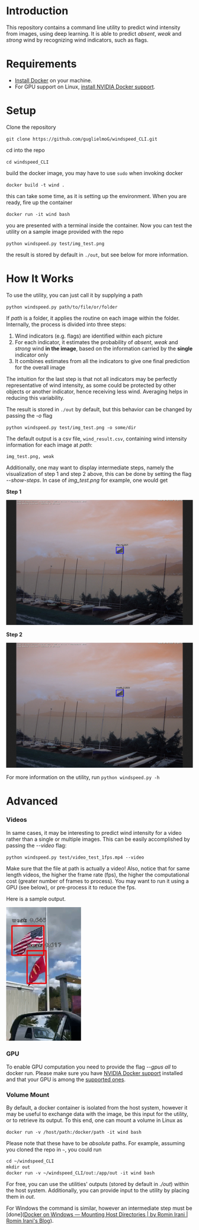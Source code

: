 # Introduction

This repository contains a command line utility to predict wind intensity from images, using deep learning. It is able to predict _absent_, _weak_ and _strong_ wind by recognizing wind indicators, such as flags.

# Requirements

- [Install Docker](https://docs.docker.com/install/) on your machine.
- For GPU support on Linux, [install NVIDIA Docker support](https://github.com/NVIDIA/nvidia-docker).

# Setup

Clone the repository

`git clone https://github.com/guglielmoG/windspeed_CLI.git`

cd into the repo

`cd windspeed_CLI`

build the docker image, you may have to use `sudo` when invoking docker

`docker build -t wind .`

this can take some time, as it is setting up the environment. When you are ready, fire up the container

`docker run -it wind bash`

you are presented with a terminal inside the container. Now you can test the utility on a sample image provided with the repo

`python windspeed.py test/img_test.png`

the result is stored by default in `./out`, but see below for more information.

# How It Works

To use the utility, you can just call it by supplying a path 

`python windspeed.py path/to/file/or/folder`

 If _path_ is a folder, it applies the routine on each image within the folder. Internally, the process is divided into three steps:

1. Wind indicators (e.g. flags) are identified within each picture
2. For each indicator, it estimates the probability of _absent_, _weak_ and _strong_ wind **in the image**, based on the information carried by the **single** indicator only
3. It combines estimates from all the indicators to give one final prediction for the overall image

The intuition for the last step is that not all indicators may be perfectly representative of wind intensity, as some could be protected by other objects or another indicator, hence receiving less wind. Averaging helps in reducing this variability.

The result is stored in `./out` by default, but this behavior can be changed by passing the _-o_ flag 

`python windspeed.py test/img_test.png -o some/dir`

The default output is a csv file, `wind_result.csv`, containing wind intensity information for each image at _path_:

```
img_test.png, weak
```

Additionally, one may want to display intermediate steps, namely the visualization of step 1 and step 2 above, this can be done by setting the flag _--show-steps_. In case of _img\_test.png_ for example, one would get

**Step 1**

![](data/flag_test2.png)



**Step 2**

![](data/wind_test2.png)

For more information on the utility, run
`python windspeed.py -h`

# Advanced

### Videos

In same cases, it may be interesting to predict wind intensity for a video rather than a single or multiple images. This can be easily accomplished by passing the _--video_ flag:

`python windspeed.py test/video_test_1fps.mp4 --video`

Make sure that the file at path is actually a video! Also, notice that for same length videos, the higher the frame rate (fps), the higher the computational cost (greater number of frames to process). You may want to run it using a GPU (see below), or pre-process it to reduce the fps.

Here is a sample output.

![](data/video_10fps.gif)



### GPU

To enable GPU computation you need to provide the flag _--gpus all_ to docker run. Please make sure you have [NVIDIA Docker support](https://github.com/NVIDIA/nvidia-docker) installed and that your GPU is among the [supported ones](https://www.tensorflow.org/install/gpu#hardware_requirements).

### Volume Mount

By default, a docker container is isolated from the host system, however it may be useful to exchange data with the image, be this input for the utility, or to retrieve its output. To this end, one can mount a volume in Linux as

`docker run -v /host/path:/docker/path -it wind bash`

Please note that these have to be _absolute_ paths. For example, assuming you cloned the repo in `~`, you could run

```
cd ~/windspeed_CLI
mkdir out
docker run -v ~/windspeed_CLI/out:/app/out -it wind bash
```

For free, you can use the utilities' outputs (stored by default in _./out_) within the host system. Additionally, you can provide input to the utility by placing them in _out_.

For Windows the command is similar, however an intermediate step must be [done]([Docker on Windows — Mounting Host Directories | by Romin Irani | Romin Irani's Blog](https://rominirani.com/docker-on-windows-mounting-host-directories-d96f3f056a2c)).

